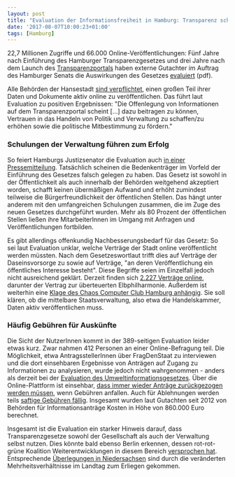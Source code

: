 ```yaml
---
layout: post
title: "Evaluation der Informationsfreiheit in Hamburg: Transparenz schafft Vertrauen"
date: '2017-08-07T10:00:23+01:00'
tags: [Hamburg]
---
```



22,7 Millionen Zugriffe und 66.000 Online-Veröffentlichungen: Fünf Jahre nach Einführung des Hamburger Transparenzgesetzes und drei Jahre nach dem Launch des <a href="http://transparenz.hamburg.de/das-transparenzportal/">Transparenzportals</a> haben externe Gutachter im Auftrag des Hamburger Senats die Auswirkungen des Gesetzes <a href="https://www.hamburg.de/contentblob/9260362/79c550cc44d699e99b7ea37dc1c1f796/data/abschlussbericht-evaluation-hmbtg.pdf">evaluiert</a> (pdf).

Alle Behörden der Hansestadt <a href="https://netzpolitik.org/2012/hamburgische-burgerschaft-beschliest-transparenzgesetz/">sind verpflichtet</a>, einen großen Teil ihrer Daten und Dokumente aktiv online zu veröffentlichen. Das führt laut Evaluation zu positiven Ergebnissen: "Die Offenlegung von Informationen auf dem Transparenzportal scheint [...] dazu beitragen zu können, Vertrauen in das Handeln von Politik und Verwaltung zu schaffen/zu erhöhen sowie die politische Mitbestimmung zu fördern."

<h3>Schulungen der Verwaltung führen zum Erfolg</h3>

So feiert Hamburgs Justizsenator die Evaluation auch <a href="https://www.hamburg.de/justizbehoerde/pressemeldungen/9260360/2017-08-02-jb-transparenzportal/">in einer Pressemitteilung</a>. Tatsächlich scheinen die Bedenkenträger im Vorfeld der Einführung des Gesetzes falsch gelegen zu haben. Das Gesetz ist sowohl in der Öffentlichkeit als auch innerhalb der Behörden weitgehend akzeptiert worden, schafft keinen übermäßigen Aufwand und erhöht zumindest teilweise die Bürgerfreundlichkeit der öffentlichen Stellen. Das hängt unter anderem mit den umfangreichen Schulungen zusammen, die im Zuge des neuen Gesetzes durchgeführt wurden. Mehr als 80 Prozent der öffentlichen Stellen ließen ihre MitarbeiterInnen im Umgang mit Anfragen und Veröffentlichungen fortbilden.

Es gibt allerdings offenkundig Nachbesserungsbedarf für das Gesetz: So sei laut Evaluation unklar, welche Verträge der Stadt online veröffentlicht werden müssten. Nach dem Gesetzeswortlaut trifft dies auf Verträge der Daseinsvorsorge zu sowie auf Verträge, "an deren Veröffentlichung ein öffentliches Interesse besteht". Diese Begriffe seien im Einzelfall jedoch nicht ausreichend geklärt. Derzeit finden sich <a href="http://suche.transparenz.hamburg.de/dataset?q=&esq_title=&check_all_types=&esq_type=app&esq_type=dataset&esq_type=document&check_all_formats=&f=PDF&f=HTML&f=ZIP&f=CSV&f=XML&f=xlsx&f=XLS&f=gml&f=wms&f=wfs&f=rar&f=TXT&f=jpg&f=jpeg&f=ascii&f=png&f=dxf&f=web&f=citygml&f=ert&f=docx&f=ov2&f=tiff&f=xsd&check_all_licenses=&l=dl-de-by-2.0&l=dl-de-zero-2.0&esq_number=&esq_location=&esq_author=&esq_not_all_versions=true&esq_temp_from=&esq_temp_to=&esq_coverage_type=publication&check_all_registerobject_type=&e=vertraegeoeffinteresse&e=daseinsvorsorge&check_all_groups=&g=bevolkerung&g=bildung-und-wissenschaft&g=geografie-geologie-und-geodaten&g=gesetze-und-justiz&g=gesundheit&g=infrastruktur-bauen-und-wohnen&g=kultur-sport-und-tourismus&g=politik-und-wahlen&g=soziales&g=transport-und-verkehr&g=umwelt-und-klima&g=verbraucherschutz&g=verwaltung-haushalt-und-steuern&g=wirtschaft-und-arbeit&change_search=1&sort=score+desc%2Ctitle_sort+asc">2.227 Verträge online</a>, darunter der Vertrag zur überteuerten Elbphilharmonie. Außerdem ist weiterhin eine <a href="https://www.ccc.de/de/updates/2015/transparenzgesetz">Klage des Chaos Computer Club Hamburg anhängig</a>. Sie soll klären, ob die mittelbare Staatsverwaltung, also etwa die Handelskammer, Daten aktiv veröffentlichen muss.

<h3>Häufig Gebühren für Auskünfte</h3>

Die Sicht der NutzerInnen kommt in der 389-seitigen Evaluation leider etwas kurz. Zwar nahmen 412 Personen an einer Online-Befragung teil. Die Möglichkeit, etwa AntragsstellerInnen über FragDenStaat zu interviewen und die dort einsehbaren Ergebnisse von Anträgen auf Zugang zu Informationen zu analysieren, wurde jedoch nicht wahrgenommen - anders als derzeit bei der <a href="http://blog.fragdenstaat.de/2017/uig-evaluation/">Evaluation des Umweltinformationsgesetzes</a>. Über die Online-Plattform ist einsehbar, <a href="https://fragdenstaat.de/anfragen/hamburg/zurueckgezogen-wegen-kosten/">dass immer wieder Anträge zurückgezogen werden müssen</a>, wenn Gebühren anfallen. Auch für Ablehnungen werden teils <a href="https://fragdenstaat.de/anfrage/errichtungsanordnung-der-datei-gruppen-und-szenegewalt-1/#-">saftige Gebühren fällig</a>. Insgesamt wurden laut Gutachten seit 2012 von Behörden für Informationsanträge Kosten in Höhe von 860.000 Euro berechnet.

Insgesamt ist die Evaluation ein starker Hinweis darauf, dass Transparenzgesetze sowohl der Gesellschaft als auch der Verwaltung selbst nutzen. Dies könnte bald ebenso Berlin erkennen, dessen rot-rot-grüne Koalition Weiterentwicklungen in diesem Bereich <a href="https://netzpolitik.org/2016/kaputte-verwaltung-warum-berlin-jetzt-ein-transparenzgesetz-braucht/">versprochen hat</a>. Entsprechende <a href="https://netzpolitik.org/2017/entwurf-fuer-informationsfreiheitsgesetz-in-niedersachsen-landesregierung-schwingt-die-gebuehrenkeule/">Überlegungen in Niedersachsen</a> sind durch die veränderten Mehrheitsverhältnisse im Landtag zum Erliegen gekommen.
